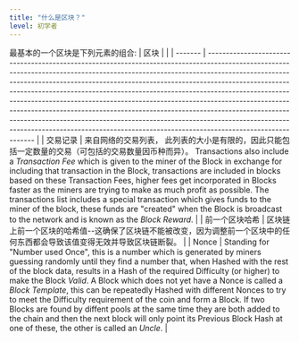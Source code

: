 ```yaml
---
title: "什么是区块？"
level: 初学者
---
```


最基本的一个区块是下列元素的组合:
| 区块      |                                                                                                                                                                                                                                                                                                                                                                                                                                                                                                                                                                                                                                                                                |
| ------- | ------------------------------------------------------------------------------------------------------------------------------------------------------------------------------------------------------------------------------------------------------------------------------------------------------------------------------------------------------------------------------------------------------------------------------------------------------------------------------------------------------------------------------------------------------------------------------------------------------------------------------------------------------------------------------ |
| 交易记录    | 来自网络的交易列表， 此列表的大小是有限的，因此只能包括一定数量的交易（可包括的交易数量因币种而异）。  Transactions also include a *Transaction Fee* which is given to the miner of the Block in exchange for including that transaction in the Block, transactions are included in blocks based on these Transaction Fees, higher fees get incorporated in Blocks faster as the miners are trying to make as much profit as possible. The transactions list includes a special transaction which gives funds to the miner of the block, these funds are "created" when the Block is broadcast to the network and is known as the *Block Reward*.                                                                                |
| 前一个区块哈希 | 区块链上前一个区块的哈希值--这确保了区块链不能被改变，因为调整前一个区块中的任何东西都会导致该值变得无效并导致区块链断裂。                                                                                                                                                                                                                                                                                                                                                                                                                                                                                                                                                                                                                 |
| Nonce   | Standing for "Number used Once", this is a number which is generated by miners guessing randomly until they find a number that, when Hashed with the rest of the block data, results in a Hash of the required Difficulty (or higher) to make the Block *Valid*. A Block which does not yet have a Nonce is called a *Block Template*, this can be repeatedly Hashed with different Nonces to try to meet the Difficulty requirement of the coin and form a Block. If two Blocks are found by diffent pools at the same time they are both added to the chain and then the next block will only point its Previous Block Hash at one of these, the other is called an *Uncle*. |


